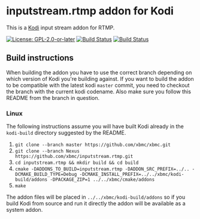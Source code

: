 # inputstream.rtmp addon for Kodi

This is a [Kodi](https://kodi.tv) input stream addon for RTMP.

[![License: GPL-2.0-or-later](https://img.shields.io/badge/License-GPL%20v2+-blue.svg)](LICENSE.md)
[![Build Status](https://dev.azure.com/teamkodi/binary-addons/_apis/build/status/xbmc.inputstream.rtmp?branchName=Nexus)](https://dev.azure.com/teamkodi/binary-addons/_build/latest?definitionId=29&branchName=Nexus)
[![Build Status](https://jenkins.kodi.tv/view/Addons/job/xbmc/job/inputstream.rtmp/job/Nexus/badge/icon)](https://jenkins.kodi.tv/blue/organizations/jenkins/xbmc%2Finputstream.rtmp/branches/)
<!--- [![Build Status](https://ci.appveyor.com/api/projects/status/github/xbmc/inputstream.rtmp?branch=Nexus&svg=true)](https://ci.appveyor.com/project/xbmc/inputstream-rtmp?branch=Nexus) -->

## Build instructions

When building the addon you have to use the correct branch depending on which version of Kodi you're building against.
If you want to build the addon to be compatible with the latest kodi `master` commit, you need to checkout the branch with the current kodi codename.
Also make sure you follow this README from the branch in question.

### Linux

The following instructions assume you will have built Kodi already in the `kodi-build` directory 
suggested by the README.

1. `git clone --branch master https://github.com/xbmc/xbmc.git`
2. `git clone --branch Nexus https://github.com/xbmc/inputstream.rtmp.git`
3. `cd inputstream.rtmp && mkdir build && cd build`
4. `cmake -DADDONS_TO_BUILD=inputstream.rtmp -DADDON_SRC_PREFIX=../.. -DCMAKE_BUILD_TYPE=Debug -DCMAKE_INSTALL_PREFIX=../../xbmc/kodi-build/addons -DPACKAGE_ZIP=1 ../../xbmc/cmake/addons`
5. `make`

The addon files will be placed in `../../xbmc/kodi-build/addons` so if you build Kodi from source and run it directly 
the addon will be available as a system addon.
